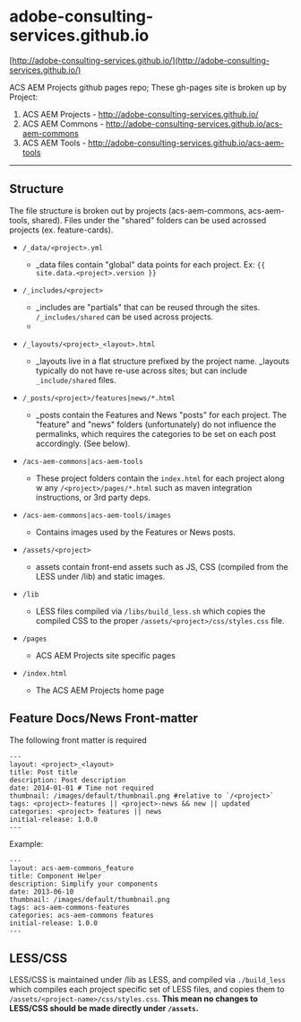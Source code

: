 adobe-consulting-services.github.io
===================================

[http://adobe-consulting-services.github.io/](http://adobe-consulting-services.github.io/)

ACS AEM Projects github pages repo; These gh-pages site is broken up by Project:

1. ACS AEM Projects - http://adobe-consulting-services.github.io/
2. ACS AEM Commons - http://adobe-consulting-services.github.io/acs-aem-commons
3. ACS AEM Tools - http://adobe-consulting-services.github.io/acs-aem-tools

----

## Structure

The file structure is broken out by projects (acs-aem-commons, acs-aem-tools, shared). Files under the "shared" folders can be used acrossed projects (ex. feature-cards).


* `/_data/<project>.yml`
  * _data files contain "global" data points for each project. Ex: `{{ site.data.<project>.version }}`


* `/_includes/<project>`
  * _includes are "partials" that can be reused through the sites. `/_includes/shared` can be used across projects.
  * 
  
* `/_layouts/<project>_<layout>.html` 
  * _layouts live in a flat structure prefixed by the project name. _layouts typically do not have re-use across sites; but can include `_include/shared` files.

* `/_posts/<project>/features|news/*.html`
  * _posts contain the Features and News "posts" for each project. The "feature" and "news" folders (unfortunately) do not influence the permalinks, which requires the categories to be set on each post accordingly. (See below).
  

* `/acs-aem-commons|acs-aem-tools`
  * These project folders contain the `index.html` for each project along w any `/<project>/pages/*.html` such as maven integration instructions, or 3rd party deps.

* `/acs-aem-commons|acs-aem-tools/images`
  * Contains images used by the Features or News posts.

* `/assets/<project>`
  * assets contain front-end assets such as JS, CSS (compiled from the LESS under /lib) and static images.

* `/lib`
  * LESS files compiled via `/libs/build_less.sh` which copies the compiled CSS to the proper `/assets/<project>/css/styles.css` file.

* `/pages`
  * ACS AEM Projects site specific pages

* `/index.html`
  *  The ACS AEM Projects home page
  
## Feature Docs/News Front-matter

The following front matter is required

```
---
layout: <project>_<layout>
title: Post title
description: Post description
date: 2014-01-01 # Time not required
thumbnail: /images/default/thumbnail.png #relative to `/<project>`
tags: <project>-features || <project>-news && new || updated
categories: <project> features || news 
initial-release: 1.0.0
---
```

Example:

```
---
layout: acs-aem-commons_feature
title: Component Helper
description: Simplify your components
date: 2013-06-10
thumbnail: /images/default/thumbnail.png
tags: acs-aem-commons-features
categories: acs-aem-commons features
initial-release: 1.0.0
---
```


## LESS/CSS

LESS/CSS is maintained under /lib as LESS, and compiled via `./build_less` which compiles each project specific set of LESS files, and copies them to `/assets/<project-name>/css/styles.css`. **This mean no changes to LESS/CSS should be made directly under `/assets`.**
